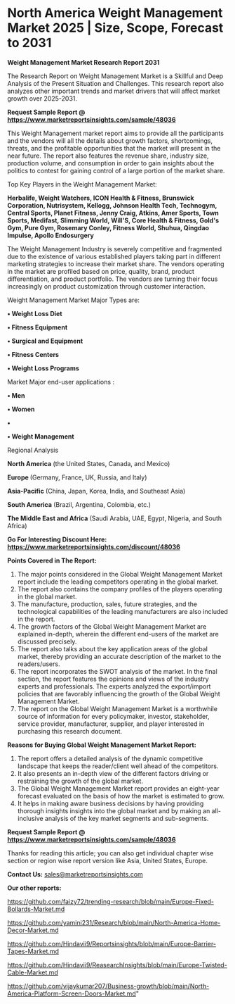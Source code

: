 # North America Weight Management Market 2025 | Size, Scope, Forecast to 2031

<strong>Weight Management Market Research Report 2031</strong>

The Research Report on Weight Management Market is a Skillful and Deep Analysis of the Present Situation and Challenges. This research report also analyzes other important trends and market drivers that will affect market growth over 2025-2031.

<strong>Request Sample Report @ <a href=https://www.marketreportsinsights.com/sample/48036>https://www.marketreportsinsights.com/sample/48036</a></strong>

This Weight Management market report aims to provide all the participants and the vendors will all the details about growth factors, shortcomings, threats, and the profitable opportunities that the market will present in the near future. The report also features the revenue share, industry size, production volume, and consumption in order to gain insights about the politics to contest for gaining control of a large portion of the market share.

Top Key Players in the Weight Management Market:

<strong>Herbalife, Weight Watchers, ICON Health & Fitness, Brunswick Corporation, Nutrisystem, Kellogg, Johnson Health Tech, Technogym, Central Sports, Planet Fitness, Jenny Craig, Atkins, Amer Sports, Town Sports, Medifast, Slimming World, Will'S, Core Health & Fitness, Gold's Gym, Pure Gym, Rosemary Conley, Fitness World, Shuhua, Qingdao Impulse, Apollo Endosurgery</strong>

The Weight Management Industry is severely competitive and fragmented due to the existence of various established players taking part in different marketing strategies to increase their market share. The vendors operating in the market are profiled based on price, quality, brand, product differentiation, and product portfolio. The vendors are turning their focus increasingly on product customization through customer interaction.

Weight Management Market Major Types are:

<strong>•  Weight Loss Diet

•  Fitness Equipment

•  Surgical and Equipment

•  Fitness Centers

•  Weight Loss Programs</strong>

Market Major end-user applications :

<strong>•  Men

•  Women

•  

•  Weight Management</strong>

Regional Analysis

</u><strong><b>North America</b></strong> (the United States, Canada, and Mexico)

<strong><b>Europe </b></strong>(Germany, France, UK, Russia, and Italy)

<strong><b>Asia-Pacific</b></strong> (China, Japan, Korea, India, and Southeast Asia)

<strong><b>South America</b></strong> (Brazil, Argentina, Colombia, etc.)

<strong><b>The Middle East and Africa</b></strong> (Saudi Arabia, UAE, Egypt, Nigeria, and South Africa)

<strong>Go For Interesting Discount Here: <a href=https://www.marketreportsinsights.com/discount/48036>https://www.marketreportsinsights.com/discount/48036</a></strong>

<strong>Points Covered in The Report:</strong>
<ol>
  <li>The major points considered in the Global Weight Management Market report include the leading competitors operating in the global market.</li>
  <li>The report also contains the company profiles of the players operating in the global market.</li>
  <li>The manufacture, production, sales, future strategies, and the technological capabilities of the leading manufacturers are also included in the report.</li>
  <li>The growth factors of the Global Weight Management Market are explained in-depth, wherein the different end-users of the market are discussed precisely.</li>
  <li>The report also talks about the key application areas of the global market, thereby providing an accurate description of the market to the readers/users.</li>
  <li>The report incorporates the SWOT analysis of the market. In the final section, the report features the opinions and views of the industry experts and professionals. The experts analyzed the export/import policies that are favorably influencing the growth of the Global Weight Management Market.</li>
  <li>The report on the Global Weight Management Market is a worthwhile source of information for every policymaker, investor, stakeholder, service provider, manufacturer, supplier, and player interested in purchasing this research document.</li>
</ol>
<strong>Reasons for Buying Global Weight Management Market Report:</strong>

<ol>
  <li>The report offers a detailed analysis of the dynamic competitive landscape that keeps the reader/client well ahead of the competitors.</li>
  <li>It also presents an in-depth view of the different factors driving or restraining the growth of the global market.</li>
  <li>The Global Weight Management Market report provides an eight-year forecast evaluated on the basis of how the market is estimated to grow.</li>
  <li>It helps in making aware business decisions by having providing thorough insights insights into the global market and by making an all-inclusive analysis of the key market segments and sub-segments.</li>
</ol>
<strong>Request Sample Report @ <a href=https://www.marketreportsinsights.com/sample/48036>https://www.marketreportsinsights.com/sample/48036</a></strong>


Thanks for reading this article; you can also get individual chapter wise section or region wise report version like Asia, United States, Europe.

<strong>Contact Us:</strong>
sales@marketreportsinsights.com

<strong>Our other reports:</strong>

<a href=https://github.com/faizy72/trending-research/blob/main/Europe-Fixed-Bollards-Market.md>https://github.com/faizy72/trending-research/blob/main/Europe-Fixed-Bollards-Market.md</a>

<a href=https://github.com/yamini231/Research/blob/main/North-America-Home-Decor-Market.md>https://github.com/yamini231/Research/blob/main/North-America-Home-Decor-Market.md</a>

<a href=https://github.com/Hindavii9/Reportsinsights/blob/main/Europe-Barrier-Tapes-Market.md>https://github.com/Hindavii9/Reportsinsights/blob/main/Europe-Barrier-Tapes-Market.md</a>

<a href=https://github.com/Hindavii9/ReasearchInsights/blob/main/Europe-Twisted-Cable-Market.md>https://github.com/Hindavii9/ReasearchInsights/blob/main/Europe-Twisted-Cable-Market.md</a>

<a href=https://github.com/vijaykumar207/Business-growth/blob/main/North-America-Platform-Screen-Doors-Market.md>https://github.com/vijaykumar207/Business-growth/blob/main/North-America-Platform-Screen-Doors-Market.md</a>"
